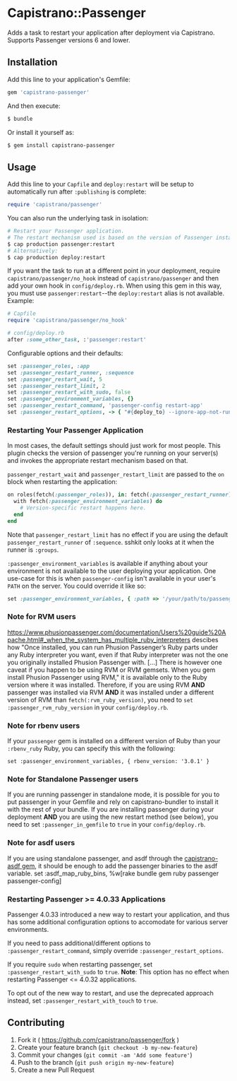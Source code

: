 # Capistrano::Passenger

Adds a task to restart your application after deployment via Capistrano. Supports Passenger versions 6 and lower.

## Installation

Add this line to your application's Gemfile:

``` ruby
gem 'capistrano-passenger'
```

And then execute:

``` bash
$ bundle
```

Or install it yourself as:

``` bash
$ gem install capistrano-passenger
```

## Usage

Add this line to your `Capfile` and `deploy:restart` will be setup to automatically run after `:publishing` is complete:

``` ruby
require 'capistrano/passenger'
```

You can also run the underlying task in isolation:

``` bash
# Restart your Passenger application.
# The restart mechanism used is based on the version of Passenger installed on your server.
$ cap production passenger:restart
# Alternatively:
$ cap production deploy:restart
```

If you want the task to run at a different point in your deployment, require `capistrano/passenger/no_hook` instead of `capistrano/passenger` and then add your own hook in `config/deploy.rb`.  When using this gem in this way, you must use `passenger:restart`--the `deploy:restart` alias is not available.  Example:

``` ruby
# Capfile
require 'capistrano/passenger/no_hook'

# config/deploy.rb
after :some_other_task, :'passenger:restart'
```

Configurable options and their defaults:

``` ruby
set :passenger_roles, :app
set :passenger_restart_runner, :sequence
set :passenger_restart_wait, 5
set :passenger_restart_limit, 2
set :passenger_restart_with_sudo, false
set :passenger_environment_variables, {}
set :passenger_restart_command, 'passenger-config restart-app'
set :passenger_restart_options, -> { "#{deploy_to} --ignore-app-not-running" }
```

### Restarting Your Passenger Application

In most cases, the default settings should just work for most people. This plugin checks the version of passenger you're running on your server(s) and invokes the appropriate restart mechanism based on that.

`passenger_restart_wait` and `passenger_restart_limit` are passed to the `on` block when restarting the application:

``` ruby
on roles(fetch(:passenger_roles)), in: fetch(:passenger_restart_runner), wait: fetch(:passenger_restart_wait), limit: fetch(:passenger_restart_limit) do
  with fetch(:passenger_environment_variables) do
    # Version-specific restart happens here.
  end
end
```

Note that `passenger_restart_limit` has no effect if you are using the default `passenger_restart_runner` of `:sequence`.  sshkit only looks at it when the runner is `:groups`.

`:passenger_environment_variables` is available if anything about your environment is not available to the user deploying your application. One use-case for this is when `passenger-config` isn't available in your user's `PATH` on the server. You could override it like so:

``` ruby
set :passenger_environment_variables, { :path => '/your/path/to/passenger/bin:$PATH' }
```

### Note for RVM users

https://www.phusionpassenger.com/documentation/Users%20guide%20Apache.html#_when_the_system_has_multiple_ruby_interpreters descibes how "Once installed, you can run Phusion Passenger’s Ruby parts under any Ruby interpreter you want, even if that Ruby interpreter was not the one you originally installed Phusion Passenger with. [...] There is however one caveat if you happen to be using RVM or RVM gemsets. When you gem install Phusion Passenger using RVM," it is available only to the Ruby version where it was installed.  Therefore, if you are using RVM **AND** passenger was installed via RVM **AND** it was installed under a different version of RVM than `fetch(:rvm_ruby_version)`, you need to `set :passenger_rvm_ruby_version` in your `config/deploy.rb`.

### Note for rbenv users

If your `passenger` gem is installed on a different version of Ruby than your `:rbenv_ruby` Ruby, you can specify this with the following:

```
set :passenger_environment_variables, { rbenv_version: '3.0.1' }
```

### Note for Standalone Passenger users

If you are running passenger in standalone mode, it is possible for you to put passenger in your Gemfile and rely on capistrano-bundler to install it with the rest of your bundle.  If you are installing passenger during your deployment **AND** you are using the new restart method (see below), you need to set `:passenger_in_gemfile` to `true` in your `config/deploy.rb`.

### Note for asdf users

If you are using standalone passenger, and asdf through the [capistrano-asdf gem](https://github.com/cabesa-collective/capistrano-asdf), it should be enough to add the passenger binaries to the asdf variable.
set :asdf_map_ruby_bins, %w[rake bundle gem ruby passenger passenger-config]

### Restarting Passenger >= 4.0.33 Applications

Passenger 4.0.33 introduced a new way to restart your application, and thus has some additional configuration options to accomodate for various server environments.

If you need to pass additional/different options to `:passenger_restart_command`, simply override `:passenger_restart_options`.

If you require `sudo` when restarting passenger, set `:passenger_restart_with_sudo` to `true`. **Note**: This option has no effect when restarting Passenger <= 4.0.32 applications.

To opt out of the new way to restart, and use the deprecated approach instead, set `:passenger_restart_with_touch` to `true`.

## Contributing

1. Fork it ( https://github.com/capistrano/passenger/fork )
2. Create your feature branch (`git checkout -b my-new-feature`)
3. Commit your changes (`git commit -am 'Add some feature'`)
4. Push to the branch (`git push origin my-new-feature`)
5. Create a new Pull Request
